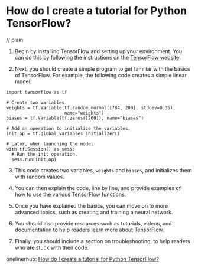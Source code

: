 # How do I create a tutorial for Python TensorFlow?
// plain

1. Begin by installing TensorFlow and setting up your environment. You can do this by following the instructions on the [TensorFlow website](https://www.tensorflow.org/install).

2. Next, you should create a simple program to get familiar with the basics of TensorFlow. For example, the following code creates a simple linear model:

```
import tensorflow as tf

# Create two variables.
weights = tf.Variable(tf.random_normal([784, 200], stddev=0.35),
                      name="weights")
biases = tf.Variable(tf.zeros([200]), name="biases")

# Add an operation to initialize the variables.
init_op = tf.global_variables_initializer()

# Later, when launching the model
with tf.Session() as sess:
  # Run the init operation.
  sess.run(init_op)
```

3. This code creates two variables, `weights` and `biases`, and initializes them with random values.

4. You can then explain the code, line by line, and provide examples of how to use the various TensorFlow functions.

5. Once you have explained the basics, you can move on to more advanced topics, such as creating and training a neural network.

6. You should also provide resources such as tutorials, videos, and documentation to help readers learn more about TensorFlow.

7. Finally, you should include a section on troubleshooting, to help readers who are stuck with their code.

onelinerhub: [How do I create a tutorial for Python TensorFlow?](https://onelinerhub.com/python-tensorflow/how-do-i-create-a-tutorial-for-python-tensorflow)